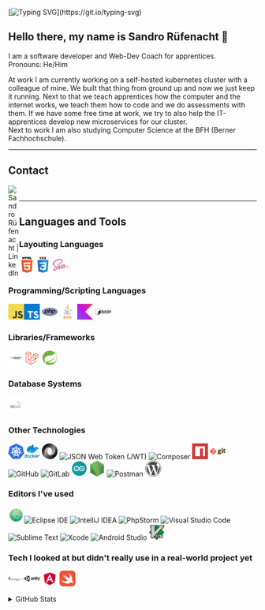 
<!--
**Ruesa18/Ruesa18** is a ✨ _special_ ✨ repository because its `README.md` (this file) appears on your GitHub profile.

Here are some ideas to get you started:

- 🔭 I’m currently working on ...
- 🌱 I’m currently learning ...
- 👯 I’m looking to collaborate on ...
- 🤔 I’m looking for help with ...
- 💬 Ask me about ...
- 📫 How to reach me: ...
- 😄 Pronouns: ...
- ⚡ Fun fact: ...
-->

[![Typing SVG](https://readme-typing-svg.herokuapp.com/?color=168011&center=true&vCenter=true&width=600&lines=Hello+there,+my+name+is+Sandro+Rüfenacht+👋;+Welcome+to+my+Profile!)](https://git.io/typing-svg)

## Hello there, my name is Sandro Rüfenacht 👋
I am a software developer and Web-Dev Coach for apprentices.<br>
Pronouns: He/Him

At work I am currently working on a self-hosted kubernetes cluster with a colleague of mine. We built that thing from ground up and now we just keep it running. Next to that we teach apprentices how the computer and the internet works, we teach them how to code and we do assessments with them. If we have some free time at work, we try to also help the IT-apprentices develop new microservices for our cluster.<br>
Next to work I am also studying Computer Science at the BFH (Berner Fachhochschule).<br>

<hr>

## Contact
[<img align="left" alt="Sandro Rüfenacht | LinkedIn" width="22px" src="https://simpleicons.org/icons/linkedin.svg" />][linkedin] <br>
<hr>

## Languages and Tools
<!-- Icons from: https://simpleicons.org/ -->
### Layouting Languages
<img src="https://raw.githubusercontent.com/github/explore/80688e429a7d4ef2fca1e82350fe8e3517d3494d/topics/html/html.png" height="32" width="32" alt="HTML"><img src="https://raw.githubusercontent.com/github/explore/80688e429a7d4ef2fca1e82350fe8e3517d3494d/topics/css/css.png" height="32" width="32" alt="CSS">
<img src="https://raw.githubusercontent.com/github/explore/80688e429a7d4ef2fca1e82350fe8e3517d3494d/topics/sass/sass.png" height="32" width="32" alt="Sass">

### Programming/Scripting Languages
<img src="https://raw.githubusercontent.com/github/explore/80688e429a7d4ef2fca1e82350fe8e3517d3494d/topics/javascript/javascript.png" height="32" width="32" alt="JavaScript"><img src="https://raw.githubusercontent.com/github/explore/80688e429a7d4ef2fca1e82350fe8e3517d3494d/topics/typescript/typescript.png" height="32" width="32" alt="TypeScript">
<img src="https://raw.githubusercontent.com/github/explore/ccc16358ac4530c6a69b1b80c7223cd2744dea83/topics/php/php.png" height="32" width="32" alt="PHP">
<img src="https://raw.githubusercontent.com/github/explore/80688e429a7d4ef2fca1e82350fe8e3517d3494d/topics/java/java.png" height="32" width="32" alt="Java">
<img src="https://raw.githubusercontent.com/github/explore/80688e429a7d4ef2fca1e82350fe8e3517d3494d/topics/kotlin/kotlin.png" height="32" width="32" alt="Kotlin">
<img src="https://raw.githubusercontent.com/github/explore/80688e429a7d4ef2fca1e82350fe8e3517d3494d/topics/bash/bash.png" height="32" width="32" alt="Bash">

### Libraries/Frameworks
<img src="https://raw.githubusercontent.com/github/explore/80688e429a7d4ef2fca1e82350fe8e3517d3494d/topics/jquery/jquery.png" height="32" width="32" alt="JQuery"><img src="https://raw.githubusercontent.com/github/explore/56a826d05cf762b2b50ecbe7d492a839b04f3fbf/topics/laravel/laravel.png" height="32" width="32" alt="Laravel">
<img src="https://raw.githubusercontent.com/github/explore/80688e429a7d4ef2fca1e82350fe8e3517d3494d/topics/spring-boot/spring-boot.png" height="32" width="32" alt="Spring">

### Database Systems
<img src="https://raw.githubusercontent.com/github/explore/80688e429a7d4ef2fca1e82350fe8e3517d3494d/topics/mysql/mysql.png" height="32" width="32" alt="MySQL">

### Other Technologies
<img src="https://raw.githubusercontent.com/github/explore/80688e429a7d4ef2fca1e82350fe8e3517d3494d/topics/kubernetes/kubernetes.png" height="32" width="32" alt="Kubernetes"><img src="https://raw.githubusercontent.com/github/explore/80688e429a7d4ef2fca1e82350fe8e3517d3494d/topics/docker/docker.png" height="32" width="32" alt="Docker">
<img src="https://raw.githubusercontent.com/github/explore/80688e429a7d4ef2fca1e82350fe8e3517d3494d/topics/json/json.png" height="32" width="32" alt="JSON">
<img src="https://jwt.io/img/pic_logo.svg" height="32" width="32" alt="JSON Web Token (JWT)">
<img src="https://getcomposer.org/img/logo-composer-transparent.png" height="32" width="32" alt="Composer">
<img src="https://raw.githubusercontent.com/github/explore/80688e429a7d4ef2fca1e82350fe8e3517d3494d/topics/npm/npm.png" height="32" width="32" alt="npm">
<img src="https://raw.githubusercontent.com/github/explore/80688e429a7d4ef2fca1e82350fe8e3517d3494d/topics/git/git.png" height="32" width="32" alt="Git">
<img src="https://github.githubassets.com/images/modules/logos_page/GitHub-Mark.png" height="32" width="32" alt="GitHub">
<img src="https://about.gitlab.com/images/press/logo/png/gitlab-logo-white-stacked-rgb.png" height="32" width="32" alt="GitLab">
<img src="https://raw.githubusercontent.com/github/explore/80688e429a7d4ef2fca1e82350fe8e3517d3494d/topics/arduino/arduino.png" height="32" width="32" alt="Arduino">
<img src="https://raw.githubusercontent.com/github/explore/80688e429a7d4ef2fca1e82350fe8e3517d3494d/topics/nodejs/nodejs.png" height="32" width="32" alt="Node.js">
<img src="https://assets.getpostman.com/common-share/postman-logo-horizontal-320x132.png" height="32" alt="Postman">
<img src="https://raw.githubusercontent.com/github/explore/80688e429a7d4ef2fca1e82350fe8e3517d3494d/topics/wordpress/wordpress.png" height="32" width="32" alt="WordPress">

### Editors I've used
<img src="https://raw.githubusercontent.com/github/explore/80688e429a7d4ef2fca1e82350fe8e3517d3494d/topics/atom/atom.png" height="32" width="32" alt="Atom"><img src="https://www.eclipse.org/org/artwork/images/eclipse_ide_logo.png" height="32" alt="Eclipse IDE">
<img src="https://www.jetbrains.com/idea/img/idea-edu.svg" height="32" width="32" alt="IntelliJ IDEA">
<img src="https://resources.jetbrains.com/storage/products/phpstorm/img/meta/phpstorm_logo_300x300.png" height="32" width="32" alt="PhpStorm">
<img src="https://visualstudio.microsoft.com/wp-content/uploads/2019/09/vs-code-responsive-01-1.png" height="32" width="32" alt="Visual Studio Code">
<img src="https://www.sublimehq.com/images/sublime_text.png" height="32" width="32" alt="Sublime Text">
<img src="https://developer.apple.com/assets/elements/icons/xcode-12/xcode-12-96x96.png" height="32" width="32" alt="Xcode">
<img src="https://developer.android.com/studio/images/studio-icon-preview.svg" height="32" width="32" alt="Android Studio">
<img src="https://raw.githubusercontent.com/github/explore/80688e429a7d4ef2fca1e82350fe8e3517d3494d/topics/vim/vim.png" height="32" width="32" alt="Vim">

### Tech I looked at but didn't really use in a real-world project yet
<img src="https://raw.githubusercontent.com/github/explore/80688e429a7d4ef2fca1e82350fe8e3517d3494d/topics/mongodb/mongodb.png" height="32" width="32" alt="MongoDB"><img src="https://raw.githubusercontent.com/github/explore/80688e429a7d4ef2fca1e82350fe8e3517d3494d/topics/unity/unity.png" height="32" width="32" alt="Unity">
<img src="https://raw.githubusercontent.com/github/explore/80688e429a7d4ef2fca1e82350fe8e3517d3494d/topics/angular/angular.png" height="32" width="32" alt="Angular">
<img src="https://raw.githubusercontent.com/github/explore/80688e429a7d4ef2fca1e82350fe8e3517d3494d/topics/swift/swift.png" height="32" width="32" alt="Swift">

<details>
  <summary>GitHub Stats</summary>

  <img alt="Sandro's Most Used Languages" src="https://github-readme-stats.vercel.app/api/top-langs/?username=Ruesa18&theme=blue-green&hide_border=true">
  <img alt="Sandro's GitHub Stats" src="https://github-readme-stats.vercel.app/api?username=Ruesa18&show_icons=true&theme=blue-green&hide_border=true"/>
</details>

[linkedin]: https://ch.linkedin.com/in/sandro-r%C3%BCfenacht
